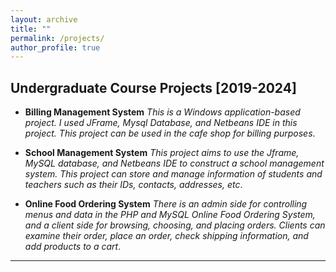 ```yaml
---
layout: archive
title: ""
permalink: /projects/
author_profile: true
---
```



## Undergraduate Course Projects [2019-2024]
* **Billing Management System**
  _This is a Windows application-based project. I used JFrame, Mysql Database, and Netbeans IDE in this project. This project can be used in the cafe shop for billing purposes_.
 
* **School Management System**
  _This project aims to use the Jframe, MySQL database, and Netbeans IDE to construct a school management system. This project can store and manage information of students and teachers such as their IDs, contacts, addresses, etc_.
    
* **Online Food Ordering System**
  _There is an admin side for controlling menus and data in the PHP and MySQL Online Food Ordering System, and a client side for browsing, choosing, and placing orders. Clients can examine their order, place an order, check shipping information, and add products to a cart_. 
   



----------------
